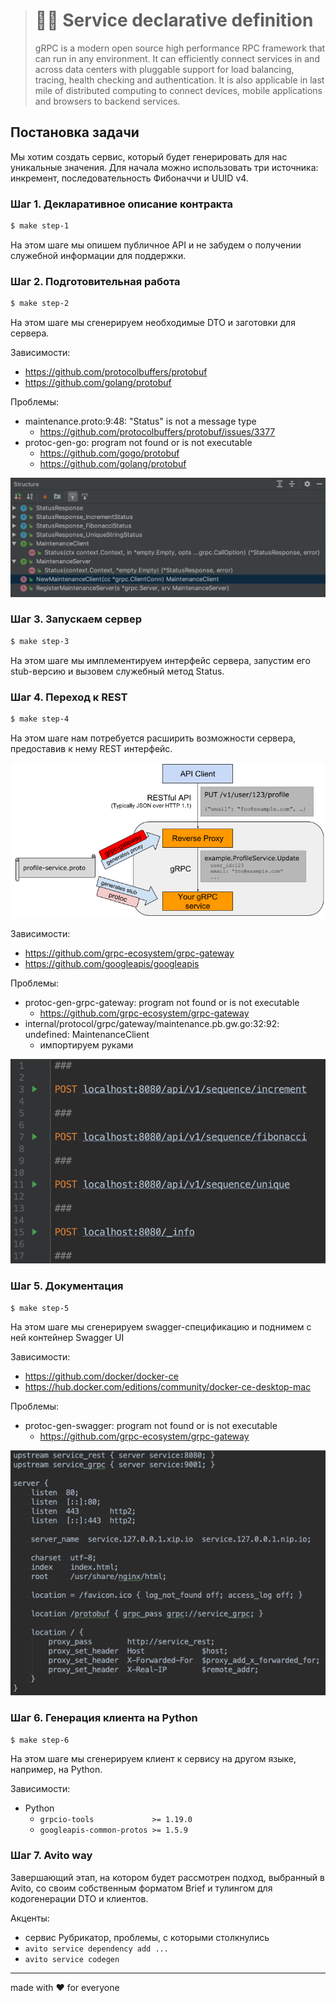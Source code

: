 > # 👨‍🏫 Service declarative definition
>
> gRPC is a modern open source high performance RPC framework that can run in any environment.
> It can efficiently connect services in and across data centers with pluggable support for load balancing,
> tracing, health checking and authentication. It is also applicable in last mile of distributed computing
> to connect devices, mobile applications and browsers to backend services.

## Постановка задачи

Мы хотим создать сервис, который будет генерировать для нас уникальные значения.
Для начала можно использовать три источника: инкремент, последовательность Фибоначчи и UUID v4.

### Шаг 1. Декларативное описание контракта

```bash
$ make step-1
```

На этом шаге мы опишем публичное API и не забудем о получении служебной информации для поддержки.

### Шаг 2. Подготовительная работа

```bash
$ make step-2
```

На этом шаге мы сгенерируем необходимые DTO и заготовки для сервера.

Зависимости:

- https://github.com/protocolbuffers/protobuf
- https://github.com/golang/protobuf

Проблемы:

- maintenance.proto:9:48: "Status" is not a message type
    - https://github.com/protocolbuffers/protobuf/issues/3377
- protoc-gen-go: program not found or is not executable
    - https://github.com/gogo/protobuf
    - https://github.com/golang/protobuf

![protocol buffers](assets/proto.png)

### Шаг 3. Запускаем сервер

```bash
$ make step-3
```

На этом шаге мы имплементируем интерфейс сервера, запустим его stub-версию
и вызовем служебный метод Status.

### Шаг 4. Переход к REST

```bash
$ make step-4
```

На этом шаге нам потребуется расширить возможности сервера, предоставив к нему REST интерфейс.

![grpc gateway](assets/gateway.png)

Зависимости:

- https://github.com/grpc-ecosystem/grpc-gateway
- https://github.com/googleapis/googleapis

Проблемы:

- protoc-gen-grpc-gateway: program not found or is not executable
    - https://github.com/grpc-ecosystem/grpc-gateway
- internal/protocol/grpc/gateway/maintenance.pb.gw.go:32:92: undefined: MaintenanceClient
    - импортируем руками

![smoke tests](assets/smoke.png)

### Шаг 5. Документация

```bash
$ make step-5
```

На этом шаге мы сгенерируем swagger-спецификацию и поднимем с ней контейнер Swagger UI

Зависимости:

- https://github.com/docker/docker-ce
- https://hub.docker.com/editions/community/docker-ce-desktop-mac

Проблемы:

- protoc-gen-swagger: program not found or is not executable
    - https://github.com/grpc-ecosystem/grpc-gateway

![proxy config](assets/proxy.png)

### Шаг 6. Генерация клиента на Python

```bash
$ make step-6
```

На этом шаге мы сгенерируем клиент к сервису на другом языке, например, на Python.

Зависимости:

- Python
    - `grpcio-tools             >= 1.19.0`
    - `googleapis-common-protos >= 1.5.9`

### Шаг 7. Avito way

Завершающий этап, на котором будет рассмотрен подход, выбранный в Avito,
со своим собственным форматом Brief и тулингом для кодогенерации DTO и клиентов.

Акценты:

- сервис Рубрикатор, проблемы, с которыми столкнулись
- `avito service dependency add ...`
- `avito service codegen`

---

made with ❤️ for everyone
